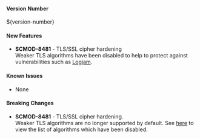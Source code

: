 
#### Version Number
${version-number}

#### New Features
- **SCMOD-8481** - TLS/SSL cipher hardening  
Weaker TLS algorithms have been disabled to help to protect against vulnerabilities such as [Logjam](https://en.wikipedia.org/wiki/Logjam_(computer_security)).

#### Known Issues
- None

#### Breaking Changes
- **SCMOD-8481** - TLS/SSL cipher hardening.  
Weaker TLS algorithms are no longer supported by default.  See [here](src/main/docker/disableWeakTlsAlgorithms.patch) to view the list of algorithms which have been disabled.
